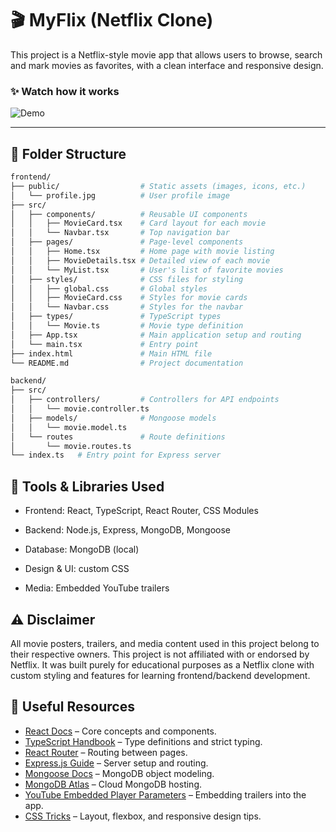 # 🎬 MyFlix (Netflix Clone)

This project is a Netflix-style movie app that allows users to browse, search and mark movies as favorites, with a clean interface and responsive design.

### ✨ Watch how it works

![Demo](./assets/demo.gif)

---

## 📁 Folder Structure

```bash
frontend/
├── public/                  # Static assets (images, icons, etc.)
│   └── profile.jpg          # User profile image
├── src/
│   ├── components/          # Reusable UI components
│   │   ├── MovieCard.tsx    # Card layout for each movie
│   │   └── Navbar.tsx       # Top navigation bar
│   ├── pages/               # Page-level components
│   │   ├── Home.tsx         # Home page with movie listing
│   │   ├── MovieDetails.tsx # Detailed view of each movie
│   │   └── MyList.tsx       # User's list of favorite movies
│   ├── styles/              # CSS files for styling
│   │   ├── global.css       # Global styles
│   │   ├── MovieCard.css    # Styles for movie cards
│   │   └── Navbar.css       # Styles for the navbar
│   ├── types/               # TypeScript types
│   │   └── Movie.ts         # Movie type definition
│   ├── App.tsx              # Main application setup and routing
│   └── main.tsx             # Entry point
├── index.html               # Main HTML file
└── README.md                # Project documentation

backend/
├── src/
│   ├── controllers/         # Controllers for API endpoints
│   │   └── movie.controller.ts
│   ├── models/              # Mongoose models
│   │   └── movie.model.ts
│   └── routes               # Route definitions
│       └── movie.routes.ts
└── index.ts   # Entry point for Express server
```


## 🔧 Tools & Libraries Used

- Frontend: React, TypeScript, React Router, CSS Modules

- Backend: Node.js, Express, MongoDB, Mongoose

- Database: MongoDB (local)

- Design & UI: custom CSS

- Media: Embedded YouTube trailers

## ⚠️ Disclaimer

All movie posters, trailers, and media content used in this project belong to their respective owners.
This project is not affiliated with or endorsed by Netflix.
It was built purely for educational purposes as a Netflix clone with custom styling and features for learning frontend/backend development.

## 🔗 Useful Resources

- [React Docs](https://reactjs.org/docs/getting-started.html) – Core concepts and components.
- [TypeScript Handbook](https://www.typescriptlang.org/docs/) – Type definitions and strict typing.
- [React Router](https://reactrouter.com/en/main) – Routing between pages.
- [Express.js Guide](https://expressjs.com/en/starter/installing.html) – Server setup and routing.
- [Mongoose Docs](https://mongoosejs.com/docs/guide.html) – MongoDB object modeling.
- [MongoDB Atlas](https://www.mongodb.com/atlas/database) – Cloud MongoDB hosting.
- [YouTube Embedded Player Parameters](https://developers.google.com/youtube/player_parameters) – Embedding trailers into the app.
- [CSS Tricks](https://css-tricks.com/) – Layout, flexbox, and responsive design tips.

